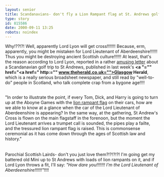 ```yaml
---
layout: senior
title: Scandanavians- don't fly a Lion Rampant flag at St. Andrews golf course!!!!!!
type: story
id: 815586
date: 2000-09-11 13:25
robots: noindex
---
```

Why!??!?! Well, apparently Lord Lyon will get cross!!!!!!! Because, erm, apparently, you might be mistaken for Lord Lieutenant of Aberdeenshire!!!!!! Thus you might be destroying ancient Scottish culture!!!!!! At least, that's the reason according to Lord Lyon, reported in a rather <a href="http://www.theherald.co.uk/letters/archive/7-9-19100-21-2-30.html#RTFToC2">amusing letter</a> about a Scandanavian golf trip to St Andrews, published in last week's <b><a "="" href="&lt;a href=" http:="" www.theherald.co.uk="">Glasgow Herald</a></b>, which is a really serious broadsheet newspaper, and still read by "well-to-do" people in Scotland, who talk complete crap from a bygone age!!!!<br/> <br/><div class="quote">"In order to illustrate the point, if every Tom, Dick, and Harry is going to turn up at the Aboyne Games with the <a href="http://www.kilpatrick-assoc.com/kilclan/lion.htm">lion rampant flag</a> on their cars, how are we able to know at a glance when the car of the Lord Lieutenant of Aberdeenshire is appearing? In the same way, at the gathering, St Andrew's Cross is flown on the main flagstaff in the forenoon, but the moment the Lord Lieutenant arrives a trumpet call is sounded, the pipes play a failte, and the tressured lion rampant flag is raised. This is commonsense ceremonial as it has come down through the ages of Scottish law and history."</div> <br/> <br/>Parochial Scottish Lairds- don't you just love them?!?!?!?! I'm going get my battered old Mini up to St Andrews with loads of lion rampants on it, and if Lord Lyon throws a fit, I'll say: <i>"How dare you!!!!!!! I'm the Lord Lieutenant of Aberdeenshire!!!!!!"</i>!!!!